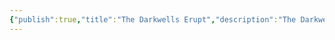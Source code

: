 ```yaml
---
{"publish":true,"title":"The Darkwells Erupt","description":"The Darkwells of the Frostbore Peaks begin to erupt with water, a phenomenon that continues for over a decade. This floods much of [[The Inhabitable Lands]]. Many regions are set beneath the waves, and many regions that were once connected are now isolated from each other by an unnaturally cold body of water.","created":"2025-10-16T09:27:58.000-04:00","modified":"2025-10-16T09:27:58.000-04:00","published":"2025-10-16T09:27:58.000-04:00","tags":["timeline"],"cssclasses":"","event-date":-1000,"display-date":"1,000 B.T."}
---
```


